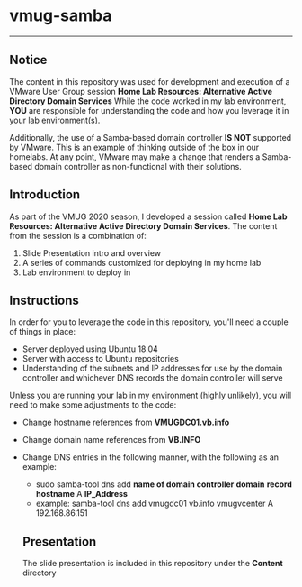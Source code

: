 # vmug-samba
---
## Notice
The content in this repository was used for development and execution of a VMware User Group session **Home Lab Resources: Alternative Active Directory Domain Services**
While the code worked in my lab environment, **YOU** are responsible for understanding the code and how you leverage it in your lab environment(s). 

Additionally, the use of a Samba-based domain controller **IS NOT** supported by VMware. This is an example of thinking outside of the box in our homelabs. At any point, VMware may make a change that renders a Samba-based domain controller as non-functional with their solutions. 

## Introduction
As part of the VMUG 2020 season, I developed a session called **Home Lab Resources: Alternative Active Directory Domain Services**. The content from the session is a combination of:
1. Slide Presentation intro and overview
2. A series of commands customized for deploying in my home lab
3. Lab environment to deploy in

## Instructions
In order for you to leverage the code in this repository, you'll need a couple of things in place:

- Server deployed using Ubuntu 18.04
- Server with access to Ubuntu repositories
- Understanding of the subnets and IP addresses for use by the domain controller and whichever DNS records the domain controller will serve

Unless you are running your lab in my environment (highly unlikely), you will need to make some adjustments to the code:

- Change hostname references from **VMUGDC01.vb.info**
- Change domain name references from **VB.INFO**
- Change DNS entries in the following manner, with the following as an example: 
  - sudo samba-tool dns add **name of domain controller** **domain** **record hostname** A **IP_Address**
  - example: samba-tool dns add vmugdc01 vb.info vmugvcenter A 192.168.86.151
  
  ## Presentation
  The slide presentation is included in this repository under the **Content** directory
